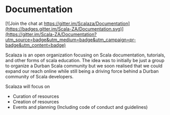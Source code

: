 # Documentation

[![Join the chat at https://gitter.im/Scalaza/Documentation](https://badges.gitter.im/Scala-ZA/Documentation.svg)](https://gitter.im/Scala-ZA/Documentation?utm_source=badge&utm_medium=badge&utm_campaign=pr-badge&utm_content=badge)

Scalaza is an open organization focusing on Scala documentation, tutorials, and other forms of scala education. The idea was to initially be just a group to organize a Durban Scala community but we soon realised that we could expand our reach online while still being a driving force behind a Durban community of Scala developers.

Scalaza will focus on

- Curation of resources
- Creation of resources
- Events and planning (Including code of conduct and guidelines)



